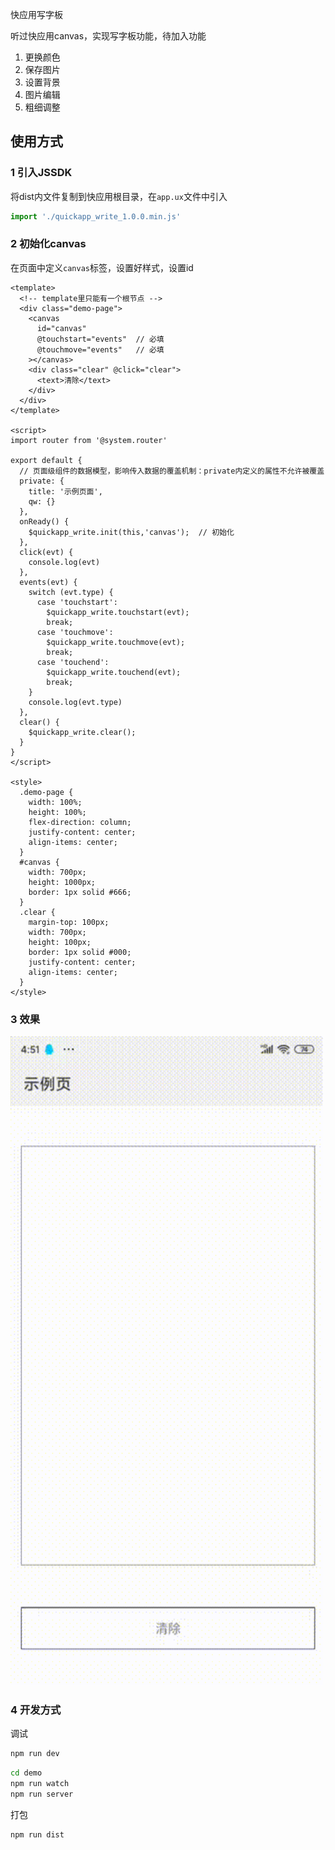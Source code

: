 快应用写字板

听过快应用canvas，实现写字板功能，待加入功能

1. 更换颜色
1. 保存图片
1. 设置背景
1. 图片编辑
1. 粗细调整

## 使用方式

### 1 引入JSSDK
将dist内文件复制到快应用根目录，在`app.ux`文件中引入

```js
import './quickapp_write_1.0.0.min.js'
```

### 2 初始化canvas

在页面中定义`canvas`标签，设置好样式，设置id

```vue
<template>
  <!-- template里只能有一个根节点 -->
  <div class="demo-page">
    <canvas 
      id="canvas"
      @touchstart="events"  // 必填
      @touchmove="events"   // 必填
    ></canvas>
    <div class="clear" @click="clear">
      <text>清除</text>
    </div>
  </div>
</template>

<script>
import router from '@system.router'

export default {
  // 页面级组件的数据模型，影响传入数据的覆盖机制：private内定义的属性不允许被覆盖
  private: {
    title: '示例页面',
    qw: {}
  },
  onReady() {
    $quickapp_write.init(this,'canvas');  // 初始化
  },
  click(evt) {
    console.log(evt)
  },
  events(evt) {
    switch (evt.type) {
      case 'touchstart':
        $quickapp_write.touchstart(evt);
        break;
      case 'touchmove':
        $quickapp_write.touchmove(evt);
        break;
      case 'touchend':
        $quickapp_write.touchend(evt);
        break;
    }
    console.log(evt.type)
  },
  clear() {
    $quickapp_write.clear();
  }
}
</script>

<style>
  .demo-page {
    width: 100%;
    height: 100%;
    flex-direction: column;
    justify-content: center;
    align-items: center;
  }
  #canvas {
    width: 700px;
    height: 1000px;
    border: 1px solid #666;
  }
  .clear {
    margin-top: 100px;
    width: 700px;
    height: 100px;
    border: 1px solid #000;
    justify-content: center;
    align-items: center;
  }
</style>

```

### 3 效果

<img src="./demo.gif"  width="500px" >


### 4 开发方式

调试

```bash
npm run dev
```

```bash
cd demo
npm run watch
npm run server
```

打包

```bash
npm run dist
```